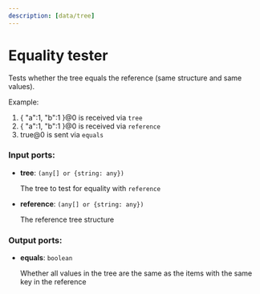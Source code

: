 ```yaml
---
description: [data/tree]
---
```


# Equality tester

Tests whether the tree equals the reference (same structure and same values).

Example:
1. { "a":1, "b":1 }@0 is received via `tree`
2. { "a":1, "b":1 }@0 is received via `reference`
3. true@0 is sent via `equals`

### Input ports:

* __tree__: ` (any[] or {string: any}) `

    The tree to test for equality with `reference`


* __reference__: ` (any[] or {string: any}) `

    The reference tree structure

### Output ports:

* __equals__: ` boolean `

    Whether all values in the tree are the same as the items with the same key in the reference

